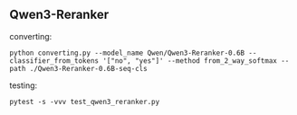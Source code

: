 


## Qwen3-Reranker

converting:

```commandline
python converting.py --model_name Qwen/Qwen3-Reranker-0.6B --classifier_from_tokens '["no", "yes"]' --method from_2_way_softmax --path ./Qwen3-Reranker-0.6B-seq-cls
```

testing:

```commandline
pytest -s -vvv test_qwen3_reranker.py
```
